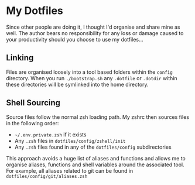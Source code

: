 # My Dotfiles
Since other people are doing it, I thought I'd organise and share mine as well. The author bears no responsibility for any loss or damage caused to your productivity should you choose to use my dotfiles...

## Linking
Files are organised loosely into a tool based folders within the `config` directory. When you run `./bootstrap.sh` any `.dotfile` or `.dotdir` within these directories will be symlinked into the home directory.

## Shell Sourcing
Source files follow the normal zsh loading path. My zshrc then sources files in the following order:

- `~/.env.private.zsh` if it exists
- Any `.zsh` files in `dotfiles/config/zshell/init`
- Any `.zsh` files found in any of the `dotfiles/config` subdirectories

This approach avoids a huge list of aliases and functions and allows me to organise aliases, functions and shell variables around the associated tool. For example, all aliases related to git can be found in `dotfiles/config/git/aliases.zsh`
